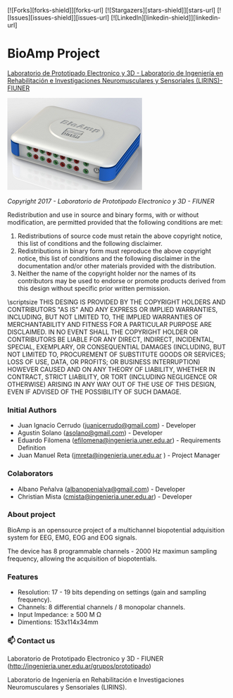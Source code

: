 [![Forks][forks-shield]][forks-url]
[![Stargazers][stars-shield]][stars-url]
[![Issues][issues-shield]][issues-url]
[![LinkedIn][linkedin-shield]][linkedin-url]

# BioAmp Project

[Laboratorio de Prototipado Electronico y 3D - Laboratorio de Ingenierı́a en Rehabilitación e Investigaciones Neuromusculares y Sensoriales (LIRINS)- FIUNER](http://ingenieria.uner.edu.ar/grupos/prototipado)

![Bioamp](https://github.com/cielogodoy/bioamp/blob/master/BioAmp.PNG)

*Copyright 2017 - Laboratorio de Prototipado Electronico y 3D - FIUNER*

Redistribution and use in source and binary forms, with or without modification, are permitted provided that the following conditions are met:

1. Redistributions of source code must retain the above copyright notice, this list of conditions and the following disclaimer.
2. Redistributions in binary form must reproduce the above copyright notice, this list of conditions and the following disclaimer in the documentation and/or other materials provided with the distribution.
3. Neither the name of the copyright holder nor the names of its contributors may be used to endorse or promote products derived from this design without specific prior written permission.

\scriptsize THIS DESING IS PROVIDED BY THE COPYRIGHT HOLDERS AND CONTRIBUTORS "AS IS" AND ANY EXPRESS OR IMPLIED WARRANTIES, INCLUDING, BUT NOT LIMITED TO, THE IMPLIED WARRANTIES OF MERCHANTABILITY AND FITNESS FOR A PARTICULAR PURPOSE ARE DISCLAIMED. IN NO EVENT SHALL THE COPYRIGHT HOLDER OR CONTRIBUTORS BE LIABLE FOR ANY DIRECT, INDIRECT, INCIDENTAL, SPECIAL, EXEMPLARY, OR CONSEQUENTIAL DAMAGES (INCLUDING, BUT NOT LIMITED TO, PROCUREMENT OF SUBSTITUTE GOODS OR SERVICES; LOSS OF USE, DATA, OR PROFITS; OR BUSINESS INTERRUPTION) HOWEVER CAUSED AND ON ANY THEORY OF LIABILITY, WHETHER IN CONTRACT, STRICT LIABILITY, OR TORT (INCLUDING NEGLIGENCE OR OTHERWISE) ARISING IN ANY WAY OUT OF THE USE OF THIS DESIGN, EVEN IF ADVISED OF THE POSSIBILITY OF SUCH DAMAGE.

### Initial Authors
- Juan Ignacio Cerrudo (juanicerrudo@gmail.com) - Developer
- Agustin Solano (asolano@gmail.com) - Developer
- Eduardo Filomena (efilomena@ingenieria.uner.edu.ar) - Requirements Definition
- Juan Manuel Reta (jmreta@ingenieria.uner.edu.ar ) - Project Manager

### Colaborators
- Albano Peñalva (albanopenialva@gmail.com) - Developer
- Christian Mista (cmista@ingenieria.uner.edu.ar) - Developer

### About project
BioAmp is an opensource project of a multichannel biopotential adquisition system for EEG, EMG, EOG and EOG signals.

The device has 8 programmable channels - 2000 Hz maximun sampling frequency, allowing the acquisition of biopotentials.

### Features

- Resolution: 17 - 19 bits depending on settings (gain and sampling frequency).
- Channels: 8 differential channels / 8 monopolar channels.
- Input Impedance: ≥ 500 M Ω
- Dimentions: 153x114x34mm

### 📫 Contact us
Laboratorio de Prototipado Electronico y 3D - FIUNER (http://ingenieria.uner.edu.ar/grupos/prototipado)

Laboratorio de Ingenierı́a en Rehabilitación e Investigaciones Neuromusculares y Sensoriales (LIRINS).







